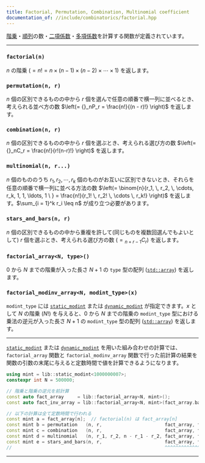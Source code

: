 ```yaml
---
title: Factorial, Permutation, Combination, Multinomial coefficient
documentation_of: //include/combinatorics/factorial.hpp
---
```


[階乗](https://ja.wikipedia.org/wiki/%E9%9A%8E%E4%B9%97)・[順列](https://ja.wikipedia.org/wiki/%E7%BD%AE%E6%8F%9B_(%E6%95%B0%E5%AD%A6))の数・[二項係数](https://ja.wikipedia.org/wiki/%E4%BA%8C%E9%A0%85%E4%BF%82%E6%95%B0)・[多項係数](https://ja.wikipedia.org/wiki/%E5%A4%9A%E9%A0%85%E4%BF%82%E6%95%B0)を計算する関数が定義されています。

---

### `factorial(n)`

$n$ の階乗 $\left(= n! = n \times (n - 1) \times (n - 2) \times \cdots \times 1 \right)$ を返します。

### `permutation(n, r)`

$n$ 個の区別できるものの中から $r$ 個を選んで任意の順番で横一列に並べるとき、考えられる並べ方の数 $\left(= {}_nP_r  = \frac{n!}{(n - r)!} \right)$ を返します。

### `combination(n, r)`

$n$ 個の区別できるものの中から $r$ 個を選ぶとき、考えられる選び方の数 $\left(= {}_nC_r = \frac{n!}{r!(n-r)!} \right)$ を返します。

### `multinomial(n, r...)`

$n$ 個のもののうち $r_1, \, r_2, \, \cdots, r_k$ 個のものがお互いに区別できないとき、それらを任意の順番で横一列に並べる方法の数 $\left(= \binom{n}{r_1, \, r_2, \, \cdots, r_k, 1, 1, \ldots, 1 \ } = \frac{n!}{r_1! \, r_2! \, \cdots \, r_k!} \right)$ を返します。$\sum_{i = 1}^k r_i \leq n$ が成り立つ必要があります。

### `stars_and_bars(n, r)`

$n$ 個の区別できるものの中から重複を許して(同じものを複数回選んでもよいとして) $r$ 個を選ぶとき、考えられる選び方の数 $\left(= {}_{n + r - 1}C_r \right)$ を返します。

### `factorial_array<N, type>()`

$0$ から $N$ までの階乗が入った長さ $N + 1$ の `type` 型の配列 ([`std::array`](https://cpprefjp.github.io/reference/array/array.html)) を返します。

### `factorial_modinv_array<N, modint_type>(x)`

`modint_type` には [`static_modint`](https://naskya.github.io/cp-library-cpp/include/algebra/static_modint.hpp) または [`dynamic_modint`](https://naskya.github.io/cp-library-cpp/include/algebra/dynamic_modint.hpp) が指定できます。$x$ として $N$ の階乗 ($N!$) を与えると、$0$ から $N$ までの階乗の `modint_type` 型における乗法の逆元が入った長さ $N + 1$ の `modint_type` 型の配列 ([`std::array`](https://cpprefjp.github.io/reference/array/array.html)) を返します。

---

[`static_modint`](https://naskya.github.io/cp-library-cpp/include/algebra/static_modint.hpp) または [`dynamic_modint`](https://naskya.github.io/cp-library-cpp/include/algebra/dynamic_modint.hpp) を用いた組み合わせの計算では、`factorial_array` 関数と `factorial_modinv_array` 関数で行った前計算の結果を関数の引数の末尾に与えると定数時間で値を計算できるようになります。

```cpp
using mint = lib::static_modint<1000000007>;
constexpr int N = 500000;

// 階乗と階乗の逆元を前計算
const auto fact_array     = lib::factorial_array<N, mint>();
const auto fact_inv_array = lib::factorial_array<N, mint>(fact_array.back());

// 以下の計算は全て定数時間で行われる
const mint a = fact_array[n];  // factorial(n) は fact_array[n]
const mint b = permutation   (n, r,                       fact_array, fact_inv_array);
const mint c = combination   (n, r,                       fact_array, fact_inv_array);
const mint d = multinomial   (n, r_1, r_2, n - r_1 - r_2, fact_array, fact_inv_array);
const mint e = stars_and_bars(n, r,                       fact_array, fact_inv_array);
//                                                        ^^^^^^^^^^^^^^^^^^^^^^^^^^
```

---
